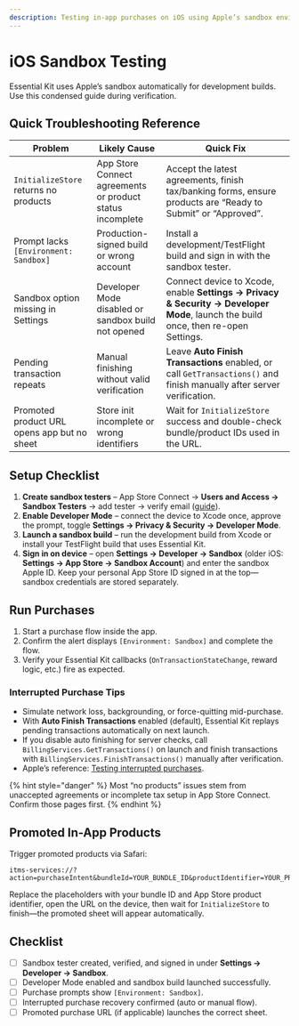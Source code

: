 ```yaml
---
description: Testing in-app purchases on iOS using Apple’s sandbox environment
---
```


# iOS Sandbox Testing

Essential Kit uses Apple’s sandbox automatically for development builds. Use this condensed guide during verification.

## Quick Troubleshooting Reference
| Problem | Likely Cause | Quick Fix |
|---------|-------------|-----------|
| `InitializeStore` returns no products | App Store Connect agreements or product status incomplete | Accept the latest agreements, finish tax/banking forms, ensure products are “Ready to Submit” or “Approved”. |
| Prompt lacks `[Environment: Sandbox]` | Production-signed build or wrong account | Install a development/TestFlight build and sign in with the sandbox tester. |
| Sandbox option missing in Settings | Developer Mode disabled or sandbox build not opened | Connect device to Xcode, enable **Settings → Privacy & Security → Developer Mode**, launch the build once, then re-open Settings. |
| Pending transaction repeats | Manual finishing without valid verification | Leave **Auto Finish Transactions** enabled, or call `GetTransactions()` and finish manually after server verification. |
| Promoted product URL opens app but no sheet | Store init incomplete or wrong identifiers | Wait for `InitializeStore` success and double-check bundle/product IDs used in the URL. |

## Setup Checklist
1. **Create sandbox testers** – App Store Connect → **Users and Access → Sandbox Testers** → add tester → verify email ([guide](https://help.apple.com/app-store-connect/#/dev8b997bee1)).
2. **Enable Developer Mode** – connect the device to Xcode once, approve the prompt, toggle **Settings → Privacy & Security → Developer Mode**.
3. **Launch a sandbox build** – run the development build from Xcode or install your TestFlight build that uses Essential Kit.
4. **Sign in on device** – open **Settings → Developer → Sandbox** (older iOS: **Settings → App Store → Sandbox Account**) and enter the sandbox Apple ID. Keep your personal App Store ID signed in at the top—sandbox credentials are stored separately.

## Run Purchases
1. Start a purchase flow inside the app.
2. Confirm the alert displays `[Environment: Sandbox]` and complete the flow.
3. Verify your Essential Kit callbacks (`OnTransactionStateChange`, reward logic, etc.) fire as expected.

### Interrupted Purchase Tips
- Simulate network loss, backgrounding, or force-quitting mid-purchase.
- With **Auto Finish Transactions** enabled (default), Essential Kit replays pending transactions automatically on next launch.
- If you disable auto finishing for server checks, call `BillingServices.GetTransactions()` on launch and finish transactions with `BillingServices.FinishTransactions()` manually after verification.
- Apple’s reference: [Testing interrupted purchases](https://help.apple.com/app-store-connect/#/dev7e89e149d?sub=dev55ecec74d).

{% hint style="danger" %}
Most “no products” issues stem from unaccepted agreements or incomplete tax setup in App Store Connect. Confirm those pages first.
{% endhint %}

## Promoted In-App Products
Trigger promoted products via Safari:

```
itms-services://?action=purchaseIntent&bundleId=YOUR_BUNDLE_ID&productIdentifier=YOUR_PRODUCT_IDENTIFIER
```

Replace the placeholders with your bundle ID and App Store product identifier, open the URL on the device, then wait for `InitializeStore` to finish—the promoted sheet will appear automatically.

## Checklist
- [ ] Sandbox tester created, verified, and signed in under **Settings → Developer → Sandbox**.
- [ ] Developer Mode enabled and sandbox build launched successfully.
- [ ] Purchase prompts show `[Environment: Sandbox]`.
- [ ] Interrupted purchase recovery confirmed (auto or manual flow).
- [ ] Promoted purchase URL (if applicable) launches the correct sheet.
